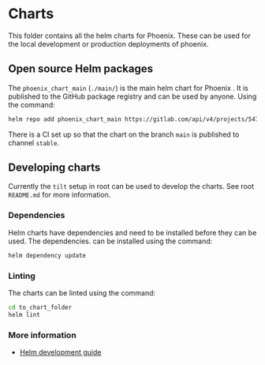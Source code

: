 # Charts

This folder contains all the helm charts for Phoenix. These can be used for the local development
or production deployments of phoenix.

## Open source Helm packages

The `phoenix_chart_main` (`./main/`) is the main helm chart for Phoenix . It is published to the
GitHub package registry and can be used by anyone. Using the command:
```bash
helm repo add phoenix_chart_main https://gitlab.com/api/v4/projects/54715878/packages/helm/stable
```

There is a CI set up so that the chart on the branch `main` is published to channel `stable`.

## Developing charts

Currently the `tilt` setup in root can be used to develop the charts. See root `README.md` for more
information.

### Dependencies

Helm charts have dependencies and need to be installed before they can be used. The dependencies. can be installed using the command:
```bash
helm dependency update
```

### Linting

The charts can be linted using the command:
```bash
cd to_chart_folder
helm lint
```

### More information

- [Helm development guide](https://helm.sh/docs/chart_template_guide/)
